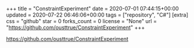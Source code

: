 +++
title = "ConstraintExperiment"
date = 2020-07-01 07:44:15+00:00
updated = 2020-07-22 06:46:06+00:00
tags = ["repository", "C#"]
[extra]
css = "github"
star = 0
forks_count = 0
license = "None"
url = "https://github.com/ousttrue/ConstraintExperiment"
+++

<https://github.com/ousttrue/ConstraintExperiment>

